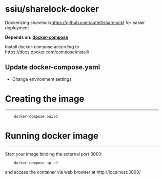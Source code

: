 # ssiu/sharelock-docker
Dockerizing sharelock(https://github.com/auth0/sharelock) for easier deployment


**Depends on: [docker-compose](https://docs.docker.com/compose/)**

Install docker-compose according to https://docs.docker.com/compose/install/

## Update docker-compose.yaml

 - Change environment settings


# Creating the image
------------------

        docker-compose build

# Running docker image
--------------------

Start your image binding the external port 3000:

        docker-compose up -d

and access the container via web browser at http://localhost:3000/

